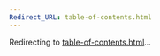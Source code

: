 ```yaml
---
Redirect_URL: table-of-contents.html
---
```


Redirecting to [table-of-contents.html](table-of-contents.html)...
